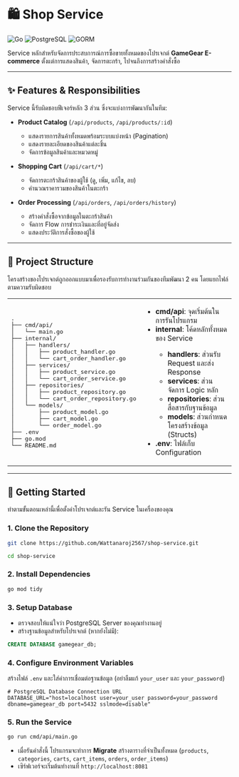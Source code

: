 # 🛍️ Shop Service

![Go](https://img.shields.io/badge/Go-1.24.6-00ADD8?style=for-the-badge\&logo=go)
![PostgreSQL](https://img.shields.io/badge/PostgreSQL-4169E1?style=for-the-badge\&logo=postgresql)
![GORM](https://img.shields.io/badge/GORM-B93527?style=for-the-badge)

Service หลักสำหรับจัดการประสบการณ์การซื้อขายทั้งหมดของโปรเจกต์ **GameGear E-commerce** ตั้งแต่การแสดงสินค้า, จัดการตะกร้า, ไปจนถึงการสร้างคำสั่งซื้อ

---

## ✨ Features & Responsibilities

Service นี้รับผิดชอบฟีเจอร์หลัก 3 ส่วน ซึ่งจะแบ่งการพัฒนากันในทีม:

* **Product Catalog** (`/api/products`, `/api/products/:id`)

  * แสดงรายการสินค้าทั้งหมดพร้อมระบบแบ่งหน้า (Pagination)
  * แสดงรายละเอียดของสินค้าแต่ละชิ้น
  * จัดการข้อมูลสินค้าและหมวดหมู่

* **Shopping Cart** (`/api/cart/*`)

  * จัดการตะกร้าสินค้าของผู้ใช้ (ดู, เพิ่ม, แก้ไข, ลบ)
  * คำนวณราคารวมของสินค้าในตะกร้า

* **Order Processing** (`/api/orders`, `/api/orders/history`)

  * สร้างคำสั่งซื้อจากข้อมูลในตะกร้าสินค้า
  * จัดการ Flow การชำระเงินและที่อยู่จัดส่ง
  * แสดงประวัติการสั่งซื้อของผู้ใช้

---

## 📂 Project Structure

โครงสร้างของโปรเจกต์ถูกออกแบบมาเพื่อรองรับการทำงานร่วมกันของทีมพัฒนา 2 คน โดยแยกไฟล์ตามความรับผิดชอบ

<table>
<tr>
<td width="50%">
<pre>
.
├── cmd/api/
│   └── main.go
├── internal/
│   ├── handlers/
│   │   ├── product_handler.go
│   │   └── cart_order_handler.go
│   ├── services/
│   │   ├── product_service.go
│   │   └── cart_order_service.go
│   ├── repositories/
│   │   ├── product_repository.go
│   │   └── cart_order_repository.go
│   └── models/
│       ├── product_model.go
│       ├── cart_model.go
│       └── order_model.go
├── .env
├── go.mod
└── README.md
</pre>
</td>
<td>
  <ul>
    <li><b>cmd/api</b>: จุดเริ่มต้นในการรันโปรแกรม</li>
    <li><b>internal</b>: โค้ดหลักทั้งหมดของ Service</li>
    <ul>
      <li><b>handlers</b>: ส่วนรับ Request และส่ง Response</li>
      <li><b>services</b>: ส่วนจัดการ Logic หลัก</li>
      <li><b>repositories</b>: ส่วนสื่อสารกับฐานข้อมูล</li>
      <li><b>models</b>: ส่วนกำหนดโครงสร้างข้อมูล (Structs)</li>
    </ul>
    <li><b>.env</b>: ไฟล์เก็บ Configuration</li>
  </ul>
</td>
</tr>
</table>

---

## 🚀 Getting Started

ทำตามขั้นตอนเหล่านี้เพื่อตั้งค่าโปรเจกต์และรัน Service ในเครื่องของคุณ

### 1. Clone the Repository

```bash
git clone https://github.com/Wattanaroj2567/shop-service.git
```
```bash
cd shop-service
```

### 2. Install Dependencies

```bash
go mod tidy
```

### 3. Setup Database

* ตรวจสอบให้แน่ใจว่า PostgreSQL Server ของคุณทำงานอยู่
* สร้างฐานข้อมูลสำหรับโปรเจกต์ (หากยังไม่มี):

```sql
CREATE DATABASE gamegear_db;
```

### 4. Configure Environment Variables

สร้างไฟล์ `.env` และใส่ค่าการเชื่อมต่อฐานข้อมูล (อย่าลืมแก้ `your_user` และ `your_password`)

```env
# PostgreSQL Database Connection URL
DATABASE_URL="host=localhost user=your_user password=your_password dbname=gamegear_db port=5432 sslmode=disable"
```

### 5. Run the Service

```bash
go run cmd/api/main.go
```

* เมื่อรันคำสั่งนี้ โปรแกรมจะทำการ **Migrate** สร้างตารางที่จำเป็นทั้งหมด (`products`, `categories`, `carts`, `cart_items`, `orders`, `order_items`)
* เซิร์ฟเวอร์จะเริ่มต้นทำงานที่ `http://localhost:8081` 

